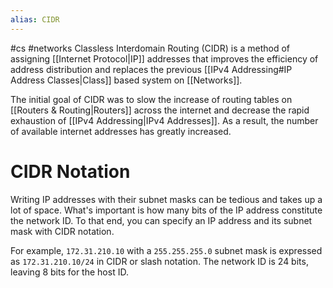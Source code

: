 ```yaml
---
alias: CIDR
---
```

#cs #networks 
Classless Interdomain Routing (CIDR) is a method of assigning [[Internet Protocol|IP]] addresses that improves the efficiency of address distribution and replaces the previous [[IPv4 Addressing#IP Address Classes|Class]] based system on [[Networks]]. 

The initial goal of CIDR was to slow the increase of routing tables on [[Routers & Routing|Routers]] across the internet and decrease the rapid exhaustion of [[IPv4 Addressing|IPv4 Addresses]]. As a result, the number of available internet addresses has greatly increased.

# CIDR Notation
Writing IP addresses with their subnet masks can be tedious and takes up a lot of space. What's important is how many bits of the IP address constitute the network ID. To that end, you can specify an IP address and its subnet mask with CIDR notation. 

For example, `172.31.210.10` with a `255.255.255.0` subnet mask is expressed as `172.31.210.10/24` in CIDR or slash notation. The network ID is 24 bits, leaving 8 bits for the host ID.